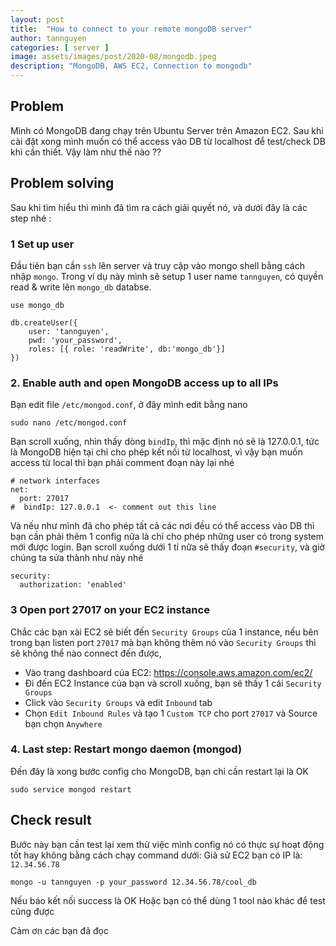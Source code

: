 ```yaml
---
layout: post
title:  "How to connect to your remote mongoDB server"
author: tannguyen
categories: [ server ]
image: assets/images/post/2020-08/mongodb.jpeg
description: "MongoDB, AWS EC2, Connection to mongodb"
---
```


## Problem

Mình có MongoDB đang chạy trên Ubuntu Server trên Amazon EC2. Sau khi cài đặt xong mình muốn có thể access vào DB từ localhost để test/check DB khi cần thiết. Vậy làm như thế nào ??

## Problem solving

Sau khi tìm hiểu thì mình đã tìm ra cách giải quyết nó, và dưới đây là các step nhé :

### 1 Set up user

Đầu tiên bạn cần `ssh` lên server và truy cập vào mongo shell bằng cách nhập `mongo`. Trong ví dụ này mình sẽ setup 1 user name `tannguyen`, có quyền read & write lên `mongo_db` databse.

```
use mongo_db

db.createUser({
    user: 'tannguyen',
    pwd: 'your_password',
    roles: [{ role: 'readWrite', db:'mongo_db'}]
})
```

### 2. Enable auth and open MongoDB access up to all IPs

Bạn edit file `/etc/mongod.conf`, ở đây mình edit bằng nano

```
sudo nano /etc/mongod.conf
```

Bạn scroll xuống, nhìn thấy dòng `bindIp`, thì mặc định nó sẽ là 127.0.0.1, tức là MongoDB hiện tại chỉ cho phép kết nối từ localhost, vì vậy bạn muốn access từ local thì bạn phải comment đoạn này lại nhé

```
# network interfaces
net:
  port: 27017
#  bindIp: 127.0.0.1  <- comment out this line
```

Và nếu như mình đã cho phép tất cả các nơi đều có thể access vào DB thì bạn cần phải thêm 1 config nữa là chỉ cho phép những user có trong system mới được login.
Bạn scroll xuống dưới 1 tí nữa sẽ thấy đoạn `#security`, và giờ chúng ta sửa thành như này nhé

```
security:
  authorization: 'enabled'
```

### 3 Open port 27017 on your EC2 instance

Chắc các bạn xài EC2 sẽ biết đến `Security Groups` của 1 instance, nếu bên trong bạn listen port `27017` mà bạn không thêm nó vào `Security Groups` thì sẽ không thể nào connect đến được, 

* Vào trang dashboard của EC2: https://console.aws.amazon.com/ec2/
* Đi đến EC2 Instance của bạn và scroll xuống, bạn sẽ thấy 1 cái `Security Groups`
* Click vào `Security Groups` và edit `Inbound` tab
* Chọn `Edit Inbound Rules` và tạo 1 `Custom TCP` cho port `27017` và Source bạn chọn `Anywhere`

### 4. Last step: Restart mongo daemon (mongod)

Đến đây là xong bước config cho MongoDB, bạn chỉ cần restart lại là OK

```
sudo service mongod restart
```
## Check result

Bước này bạn cần test lại xem thử việc mình config nó có thực sự hoạt động tốt hay không bằng cách chạy command dưới:
Giả sử EC2 bạn có IP là: `12.34.56.78`

```
mongo -u tannguyen -p your_password 12.34.56.78/cool_db
```

Nếu báo kết nối success là OK 
Hoặc bạn có thể dùng 1 tool nào khác để test cũng được

Cảm ơn các bạn đã đọc
